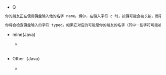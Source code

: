 - Q

```markdown
你的朋友正在使用键盘输入他的名字 name。偶尔，在键入字符 c 时，按键可能会被长按，而字符可能被输入 1 次或多次。

你将会检查键盘输入的字符 typed。如果它对应的可能是你的朋友的名字（其中一些字符可能被长按），那么就返回 True。

```



- mine(Java)   

  - 

  ```java
  
  ```
  
  
  
- Other（Java）

  - 
  
  ```java
  
  ```
  
  

